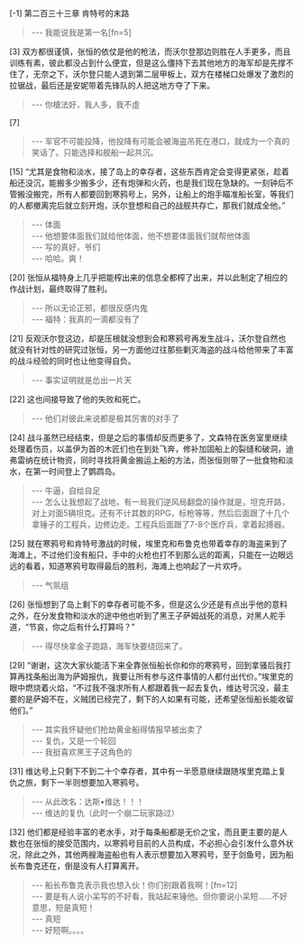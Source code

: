 
[-1] 第二百三十三章 肯特号的末路
>--- 我能说我是第一名[fn=5]<br>

[3] 双方都很谨慎，张恒的依仗是他的枪法，而沃尔登那边则胜在人手更多，而且训练有素，彼此都没占到什么便宜，但是这么僵持下去其他地方的海军却是先撑不住了，无奈之下，沃尔登只能人退到第二层甲板上，双方在楼梯口处爆发了激烈的拉锯战，最后还是安妮带着先锋队的人把这地方夺了下来。
>--- 你槍法好，我人多，我不虛<br>

[7] 
>--- 军官不可能投降，他投降有可能会被海盗吊死在港口，就成为一个真的笑话了。只能选择和舰船一起共沉。<br>

[15] “尤其是食物和淡水，接了岛上的幸存者，这些东西肯定会变得更紧张，趁着船还没沉，能搬多少搬多少，还有炮弹和火药，也是我们现在急缺的。一刻钟后不管搬没搬完，所有人都要回到寒鸦号上，另外，让船上的炮手瞄准船长室，等我们的人都撤离完后就立刻开炮，沃尔登想和自己的战舰共存亡，那我们就成全他。”
>--- 体面<br>
>--- 他想要体面我们就给他体面，他不想要体面我们就帮他体面<br>
>--- 写的真好，爷们<br>
>--- 哈哈。爽！<br>

[20] 张恒从福特身上几乎把能榨出来的信息全都榨了出来，并以此制定了相应的作战计划，最终取得了胜利。
>--- 所以无论正邪，都很反感内鬼<br>
>--- 福特：我真的一滴都没有了<br>

[21] 反观沃尔登这边，却是压根就没想到会和寒鸦号再发生战斗，沃尔登自然也就没有针对性的研究过张恒，另一方面他过往那些剿灭海盗的战斗给他带来了丰富的战斗经验的同时也让他变得自负。
>--- 事实证明就是怂出一片天<br>

[22] 这也间接导致了他的失败和死亡。
>--- 他们对彼此来说都是极其厉害的对手了<br>

[24] 战斗虽然已经结束，但是之后的事情却反而更多了，文森特在医务室里继续处理着伤员，以盖伊为首的木匠们也在到处飞奔，修补加固船上的裂缝和破洞，迪弗雷纳在统计物资，同时寻找将黄金搬运上船的方法，而张恒则带了一批食物和淡水，在第一时间登上了鹦鹉岛。
>--- 牛逼，自给自足<br>
>--- 怎么让我想起了战地，有一局我们逆风局翻盘的操作就是，坦克开路，对上对面5辆坦克。还有不计其数的RPG，标枪等等，然后后面跟了十几个拿锤子的工程兵，边修边走。工程兵后面跟了7-8个医疗兵，拿着起搏器。<br>

[25] 就在寒鸦号和肯特号激战的时候，埃里克和布鲁克也带着幸存的海盗来到了海滩上，不过他们没有船只，手中的火枪也打不到那么远的距离，只能在一边眼远远的看着，知道寒鸦号取得最后的胜利，海滩上也响起了一片欢呼。
>--- 气氛组<br>

[26] 张恒想到了岛上剩下的幸存者可能不多，但是这么少还是有点出乎他的意料之外，在分发食物和淡水的途中他也听到了黑王子萨姆战死的消息，对黑人舵手道，“节哀，你之后有什么打算吗？”
>--- 得尽快拿金子跑路，海军快要绕回来了。<br>

[29] “谢谢，这次大家伙能活下来全靠张恒船长你和你的寒鸦号，回到拿骚后我打算再找条船出海为萨姆报仇，我要让所有参与这件事情的人都付出代价。”埃里克的眼中燃烧着火焰，“不过我不强求所有人都跟着我一起去复仇，维达号沉没，最主要的是萨姆不在，义贼团已经完了，剩下的人如果有可能，还希望张恒船长能收留他们。”
>--- 其实我怀疑他们抢劫黄金船得情报早被出卖了<br>
>--- 复仇，又是一个轮回<br>
>--- 我挺喜欢黑王子这角色的<br>

[31] 维达号上只剩下不到二十个幸存者，其中有一半愿意继续跟随埃里克踏上复仇之旅，剩下一半则想要加入寒鸦号。
>--- 从此改名：达斯•维达！！！<br>
>--- 维达的复仇（此时一个崩二玩家路过）<br>

[32] 他们都是经验丰富的老水手，对于每条船都是无价之宝，而且更主要的是人数也在张恒的接受范围内，以寒鸦号目前的人员构成，不必担心会引发什么意外状况，除此之外，其他两艘海盗船也有人表示想要加入寒鸦号，至于剑鱼号，因为船长布鲁克还在，倒是没有人打算离开。
>--- 船长布鲁克表示我也想入伙！你们别跟着我啊！[fn=12]<br>
>--- 要是有人说小呆写的不好看，我站起来锤他。但你要说小呆短……不好意思，短是真短！<br>
>--- 真短<br>
>--- 好短啊。。。。<br>

